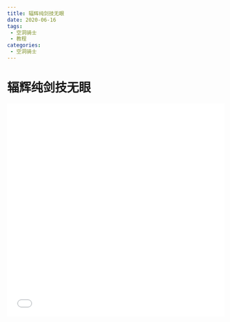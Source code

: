```yaml
---
title: 辐辉纯剑技无眼
date: 2020-06-16
tags:
 - 空洞骑士
 - 教程
categories:
 - 空洞骑士
---
```


# 辐辉纯剑技无眼

<iframe height=498 width=510 src="asset\hollow_knight 2020-07-14 13-29-54-298.mp4" frameborder=0 allowfullscreen></iframe>